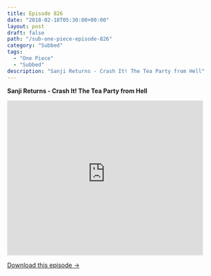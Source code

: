 ```yaml
---
title: Episode 826
date: "2018-02-18T05:30:00+00:00"
layout: post
draft: false
path: "/sub-one-piece-episode-826"
category: "Subbed"
tags:
  - "One Piece"
  - "Subbed"
description: "Sanji Returns - Crash It! The Tea Party from Hell"
---
```


**Sanji Returns - Crash It! The Tea Party from Hell**

<iframe width="640" height="360" src="https://www.rapidvideo.com/e/G6FRPH5Y0H" frameborder="0" marginwidth=0 marginheight=0 scrolling=no allowfullscreen style="max-width:90%;"></iframe>

<a href="http://ouo.io/qs/eCodkFEQ?s=https://www.rapidvideo.com/d/G6FRPH5Y0H" class="styled_a">Download this episode →</a>

